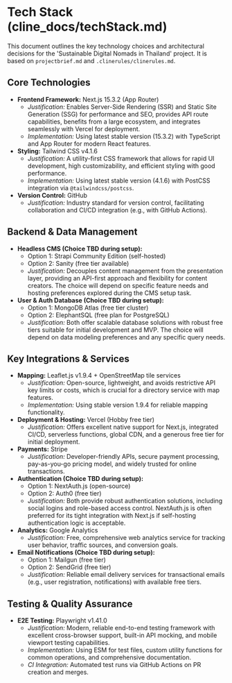 # Tech Stack (cline_docs/techStack.md)

This document outlines the key technology choices and architectural decisions for the 'Sustainable Digital Nomads in Thailand' project. It is based on `projectbrief.md` and `.clinerules/clinerules.md`.

## Core Technologies
- **Frontend Framework:** Next.js 15.3.2 (App Router)
  - *Justification:* Enables Server-Side Rendering (SSR) and Static Site Generation (SSG) for performance and SEO, provides API route capabilities, benefits from a large ecosystem, and integrates seamlessly with Vercel for deployment.
  - *Implementation:* Using latest stable version (15.3.2) with TypeScript and App Router for modern React features.
- **Styling:** Tailwind CSS v4.1.6
  - *Justification:* A utility-first CSS framework that allows for rapid UI development, high customizability, and efficient styling with good performance.
  - *Implementation:* Using latest stable version (4.1.6) with PostCSS integration via `@tailwindcss/postcss`.
- **Version Control:** GitHub
  - *Justification:* Industry standard for version control, facilitating collaboration and CI/CD integration (e.g., with GitHub Actions).

## Backend & Data Management
- **Headless CMS (Choice TBD during setup):**
    - Option 1: Strapi Community Edition (self-hosted)
    - Option 2: Sanity (free tier available)
  - *Justification:* Decouples content management from the presentation layer, providing an API-first approach and flexibility for content creators. The choice will depend on specific feature needs and hosting preferences explored during the CMS setup task.
- **User & Auth Database (Choice TBD during setup):**
    - Option 1: MongoDB Atlas (free tier cluster)
    - Option 2: ElephantSQL (free plan for PostgreSQL)
  - *Justification:* Both offer scalable database solutions with robust free tiers suitable for initial development and MVP. The choice will depend on data modeling preferences and any specific query needs.

## Key Integrations & Services
- **Mapping:** Leaflet.js v1.9.4 + OpenStreetMap tile services
  - *Justification:* Open-source, lightweight, and avoids restrictive API key limits or costs, which is crucial for a directory service with map features.
  - *Implementation:* Using stable version 1.9.4 for reliable mapping functionality.
- **Deployment & Hosting:** Vercel (Hobby free tier)
  - *Justification:* Offers excellent native support for Next.js, integrated CI/CD, serverless functions, global CDN, and a generous free tier for initial deployment.
- **Payments:** Stripe
  - *Justification:* Developer-friendly APIs, secure payment processing, pay-as-you-go pricing model, and widely trusted for online transactions.
- **Authentication (Choice TBD during setup):**
    - Option 1: NextAuth.js (open-source)
    - Option 2: Auth0 (free tier)
  - *Justification:* Both provide robust authentication solutions, including social logins and role-based access control. NextAuth.js is often preferred for its tight integration with Next.js if self-hosting authentication logic is acceptable.
- **Analytics:** Google Analytics
  - *Justification:* Free, comprehensive web analytics service for tracking user behavior, traffic sources, and conversion goals.
- **Email Notifications (Choice TBD during setup):**
    - Option 1: Mailgun (free tier)
    - Option 2: SendGrid (free tier)
  - *Justification:* Reliable email delivery services for transactional emails (e.g., user registration, notifications) with available free tiers.

## Testing & Quality Assurance
- **E2E Testing:** Playwright v1.41.0
  - *Justification:* Modern, reliable end-to-end testing framework with excellent cross-browser support, built-in API mocking, and mobile viewport testing capabilities.
  - *Implementation:* Using ESM for test files, custom utility functions for common operations, and comprehensive documentation.
  - *CI Integration:* Automated test runs via GitHub Actions on PR creation and merges.
